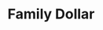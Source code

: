 ---
title: "Family Dollar"
url: /chicago/family-dollar-south-cottage-grove-avenue-2/
shop: Kramladen
---